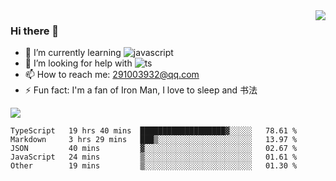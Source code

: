 <img align='right' src='https://github-readme-stats.vercel.app/api?username=niaogege&show_icons=true&theme=radical'/>

### Hi there 👋

- 🌱 I’m currently learning ![javascript](https://img.shields.io/badge/javacript-learn-orange)
- 🤔 I’m looking for help with ![ts](https://img.shields.io/badge/ts-learn-yellow)
- 📫 How to reach me: 291003932@qq.com
- ⚡ Fun fact:  I'm a fan of Iron Man, I love to sleep and 书法

![](https://github-readme-stats.vercel.app/api/top-langs/?username=niaogege&layout=compact)

<!--START_SECTION:waka-->
```text
TypeScript   19 hrs 40 mins  ███████████████████▓░░░░░   78.61 % 
Markdown     3 hrs 29 mins   ███▒░░░░░░░░░░░░░░░░░░░░░   13.97 % 
JSON         40 mins         ▓░░░░░░░░░░░░░░░░░░░░░░░░   02.67 % 
JavaScript   24 mins         ▒░░░░░░░░░░░░░░░░░░░░░░░░   01.61 % 
Other        19 mins         ▒░░░░░░░░░░░░░░░░░░░░░░░░   01.30 % 
```
<!--END_SECTION:waka-->
